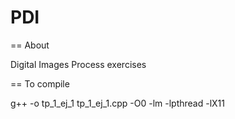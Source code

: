 PDI
===

== About

Digital Images Process exercises 

== To compile

g++ -o tp_1_ej_1 tp_1_ej_1.cpp -O0 -lm -lpthread -lX11
